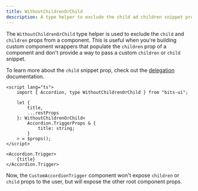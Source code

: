 ```yaml
---
title: WithoutChildrenOrChild
description: A type helper to exclude the child ad children snippet props from a component.
---
```


The `WithoutChildrenOrChild` type helper is used to exclude the `child` and `children` props from a component. This is useful when you're building custom component wrappers that populate the `children` prop of a component and don't provide a way to pass a custom `children` or `child` snippet.

To learn more about the `child` snippet prop, check out the [delegation](/docs/delegation) documentation.

```svelte title="CustomAccordionTrigger.svelte"
<script lang="ts">
	import { Accordion, type WithoutChildrenOrChild } from "bits-ui";

	let {
		title,
		...restProps
	}: WithoutChildrenOrChild<
		Accordion.TriggerProps & {
			title: string;
		}
	> = $props();
</script>

<Accordion.Trigger>
	{title}
</Accordion.Trigger>
```

Now, the `CustomAccordionTrigger` component won't expose `children` or `child` props to the user, but will expose the other root component props.

